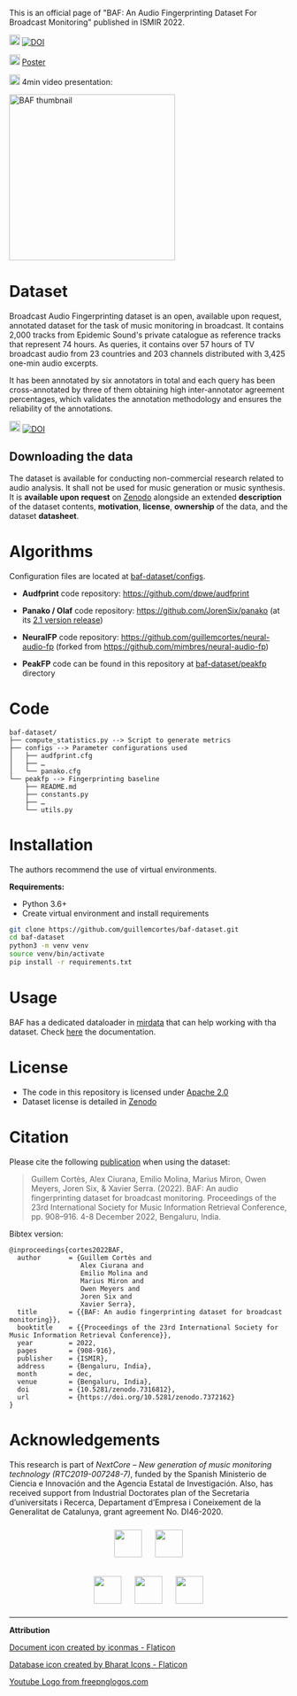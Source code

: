 This is an official page of "BAF: An Audio Fingerprinting Dataset For Broadcast Monitoring" published in ISMIR 2022.

<img src="https://user-images.githubusercontent.com/25322884/202705893-82aafccf-49d9-425b-b1be-af9b3e0c0d85.png" alt="pdf logo" style="width:19px;"/>  [![DOI](https://zenodo.org/badge/DOI/10.5281/zenodo.7372162.svg)](https://doi.org/10.5281/zenodo.7372162)
 

<img src="https://user-images.githubusercontent.com/25322884/202705893-82aafccf-49d9-425b-b1be-af9b3e0c0d85.png" alt="pdf logo" style="width:19px;"/>  [Poster](docs/baf_poster_ismir2022.pdf)

<img src="https://user-images.githubusercontent.com/25322884/202706949-4c8b282b-cc84-4e39-9cfa-3ff622e34f17.png" alt="pdf logo" style="width:19px;"/>  4min video presentation:

[<img src="https://user-images.githubusercontent.com/25322884/202704620-7d33679a-b38b-42ba-9b94-267f819bb66d.png" alt="BAF thumbnail" style="width:300px;"/>](https://drive.google.com/uc?export=preview&id=15uRhIXqDebPcLCC3bRqZovkL_kXCoJqn)

# Dataset
Broadcast Audio Fingerprinting dataset is an open, available upon request, annotated dataset for the task of music monitoring in broadcast. It contains 2,000 tracks from Epidemic Sound's private catalogue as reference tracks that represent 74 hours. As queries, it contains over 57 hours of TV broadcast audio from 23 countries and 203 channels distributed with 3,425 one-min audio excerpts.

It has been annotated by six annotators in total and each query has been cross-annotated by three of them obtaining high inter-annotator agreement percentages, which validates the annotation methodology and ensures the reliability of the annotations.  

<img src="https://user-images.githubusercontent.com/25322884/202702194-eb3db6a1-94d5-45e7-8d0c-154b2239f49b.png" alt="pdf logo" style="width:20px;"/>    [![DOI](https://zenodo.org/badge/DOI/10.5281/zenodo.6868083.svg)](https://doi.org/10.5281/zenodo.6868083) 

## Downloading the data
The dataset is available for conducting non-commercial research related to audio analysis. It shall not be used for music generation or music synthesis. It is **available upon request** on [Zenodo](https://doi.org/10.5281/zenodo.6868083) alongside an extended **description** of the dataset contents, **motivation**, **license**, **ownership** of the data, and the dataset **datasheet**. 

# Algorithms
Configuration files are located at [baf-dataset/configs](https://github.com/guillemcortes/baf-dataset/tree/master/configs).

* **Audfprint** 
code repository: https://github.com/dpwe/audfprint

* **Panako / Olaf**
code repository: https://github.com/JorenSix/panako (at its [2.1 version release](https://github.com/JorenSix/Panako/commit/20d94a2444677c9e4917dbb1a881a2599b657ba0))

* **NeuralFP**
code repository: https://github.com/guillemcortes/neural-audio-fp (forked from https://github.com/mimbres/neural-audio-fp)

* **PeakFP**
code can be found in this repository at [baf-dataset/peakfp](https://github.com/guillemcortes/baf-dataset/tree/master/peakfp) directory

# Code
```
baf-dataset/
├── compute_statistics.py --> Script to generate metrics
├── configs --> Parameter configurations used
│   ├── audfprint.cfg
│   ├── …
│   └── panako.cfg
└── peakfp --> Fingerprinting baseline
    ├── README.md
    ├── constants.py
    ├── …
    └── utils.py
```

# Installation
The authors recommend the use of virtual environments.

**Requirements:**
* Python 3.6+
* Create virtual environment and install requirements
```bash
git clone https://github.com/guillemcortes/baf-dataset.git
cd baf-dataset
python3 -m venv venv
source venv/bin/activate
pip install -r requirements.txt
```

# Usage
BAF has a dedicated dataloader in [mirdata](https://github.com/mir-dataset-loaders/mirdata) that can help working with tha dataset. Check [here](https://mirdata.readthedocs.io/en/latest/source/mirdata.html#module-mirdata.datasets.baf) the documentation.

# License
* The code in this repository is licensed under [Apache 2.0](https://www.apache.org/licenses/LICENSE-2.0)
* Dataset license is detailed in [Zenodo](https://zenodo.org/record/6868083)

# Citation
Please cite the following [publication](https://doi.org/10.5281/zenodo.7372162) when using the dataset:

> Guillem Cortès, Alex Ciurana, Emilio Molina, Marius Miron, Owen Meyers, Joren Six, & Xavier Serra. (2022). BAF: An audio fingerprinting dataset for broadcast monitoring. Proceedings of the 23rd International Society for Music Information Retrieval Conference, pp. 908–916. 4-8 December 2022, Bengaluru, India. 

Bibtex version:

```
@inproceedings{cortes2022BAF,
  author       = {Guillem Cortès and
                  Alex Ciurana and
                  Emilio Molina and
                  Marius Miron and
                  Owen Meyers and
                  Joren Six and
                  Xavier Serra},
  title        = {{BAF: An audio fingerprinting dataset for broadcast monitoring}},
  booktitle    = {{Proceedings of the 23rd International Society for Music Information Retrieval Conference}},
  year         = 2022,
  pages        = {908-916},
  publisher    = {ISMIR},
  address      = {Bengaluru, India},
  month        = dec,
  venue        = {Bengaluru, India},
  doi          = {10.5281/zenodo.7316812},
  url          = {https://doi.org/10.5281/zenodo.7372162}
}
```

# Acknowledgements

This research is part of *NextCore – New generation of music monitoring technology (RTC2019-007248-7)*, funded by the Spanish Ministerio de Ciencia e Innovación and the Agencia Estatal de Investigación. Also, has received support from Industrial Doctorates plan of the Secretaria d’universitats i Recerca, Departament d’Empresa i Coneixement de la Generalitat de Catalunya, grant agreement No. DI46-2020.

<p align="center">
  <img src="https://user-images.githubusercontent.com/25322884/186637988-7bb1f775-2eac-4110-9961-ad7bbf8cb520.png" height="50" hspace="10" vspace="10" />
  <img src="https://user-images.githubusercontent.com/25322884/186637802-f9c8bbb9-bcf2-4b5e-9407-1fdd49c9aa9b.jpg" height="50" hspace="10" vspace="10"/>
</p>
<p align="center">
  <img src="https://user-images.githubusercontent.com/25322884/186637854-50e06004-9dc6-40ee-8ec9-701899136a6e.png" height="50" hspace="10" vspace="10"/>
  <img src="https://user-images.githubusercontent.com/25322884/186637746-e18c4517-250c-4474-b11e-58df1e1f0787.jpeg" height="50" hspace="10" vspace="10"/>
  <img src="https://user-images.githubusercontent.com/25322884/186637861-24a64957-f82b-4faa-be34-5b1221bbd05c.png" height="50" hspace="10" vspace="10"/>
</p>

---
**Attribution**  

<a href="https://www.flaticon.es/iconos-gratis/documento" title="documento iconos">Document icon created by iconmas - Flaticon</a>

<a href="https://www.flaticon.es/iconos-gratis/almacenamiento" title="almacenamiento iconos">Database icon created by Bharat Icons - Flaticon</a>

<a href="https://www.freepnglogos.com/pics/youtube-logo-png">Youtube Logo from freepnglogos.com</a>
